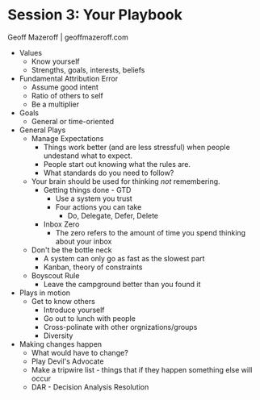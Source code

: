 # Session 3: Your Playbook

Geoff Mazeroff | geoffmazeroff.com

  * Values
    * Know yourself
    * Strengths, goals, interests, beliefs
  * Fundamental Attribution Error
    * Assume good intent
    * Ratio of others to self
    * Be a multiplier
  * Goals
    * General or time-oriented
  * General Plays
    * Manage Expectations
      * Things work better (and are less stressful) when people undestand what to expect.
      * People start out knowing what the rules are.
      * What standards do you need to follow?
    * Your brain should be used for thinking *not* remembering.
      * Getting things done - GTD
        * Use a system you trust
        * Four actions you can take
          * Do, Delegate, Defer, Delete
      * Inbox Zero
        * The zero refers to the amount of time you spend thinking about your inbox
    * Don't be the bottle neck
      * A system can only go as fast as the slowest part
      * Kanban, theory of constraints
    * Boyscout Rule
      * Leave the campground better than you found it
  * Plays in motion
    * Get to know others
      * Introduce yourself
      * Go out to lunch with people
      * Cross-polinate with other orgnizations/groups
      * Diversity
  * Making changes happen
    * What would have to change?
    * Play Devil's Advocate
    * Make a tripwire list - things that if they happen something else will occur
    * DAR - Decision Analysis Resolution